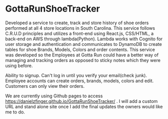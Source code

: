 # GottaRunShoeTracker

Developed a service to create, track and store history of shoe orders performed at all 4 store locations in South Carolina.
This service follows C.R.U.D principles and utilizes a front-end using React.js, CSS/HTML, a back-end on AWS through
lambda(Python). Lambda works with Cognito for user storage and authentication and communicates to DynamoDB to
create tables for shoe Brands, Models, Colors and order contents. This service was developed so the Employees at Gotta
Run could have a better way of managing and tracking orders as opposed to sticky notes which they were using before.

Ability to signup. Can't log in until you verify your email(check junk). Employee accounts can create orders, brands, models, colors and edit. Customers can only view their orders. 

We are currently using Github pages to access https://danielzfinger.github.io/GottaRunShoeTracker/ . I will add a custom URL and stand alone site once I add the final updates the owners would like me to do.
